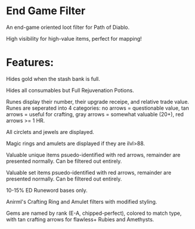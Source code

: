 # End Game Filter
An end-game oriented loot filter for Path of Diablo. 

High visibility for high-value items, perfect for mapping!

# Features:
Hides gold when the stash bank is full.

Hides all consumables but Full Rejuvenation Potions.

Runes display their number, their upgrade receipe, and relative trade value. Runes are seperated into 4 categories: no arrows = questionable value, tan arrows = useful for crafting, gray arrows = somewhat valuable (20+), red arrows >= 1 HR.

All circlets and jewels are displayed.

Magic rings and amulets are displayed if they are ilvl>88.

Valuable unique items psuedo-identified with red arrows, remainder are presented normally. Can be filtered out entirely.

Valuable set items psuedo-identified with red arrows, remainder are presented normally. Can be filtered out entirely.

10-15% ED Runeword bases only.

Anirml's Crafting Ring and Amulet filters with modified styling.

Gems are named by rank (E-A, chipped-perfect), colored to match type, with tan crafting arrows for flawless+ Rubies and Amethysts.
